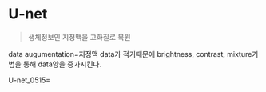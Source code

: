 # U-net
> 생체정보인 지정맥을 고화질로 복원

data augumentation=지정맥 data가 적기때문에 brightness, contrast, mixture기법을 통해 data양을 증가시킨다.

U-net_0515= 
